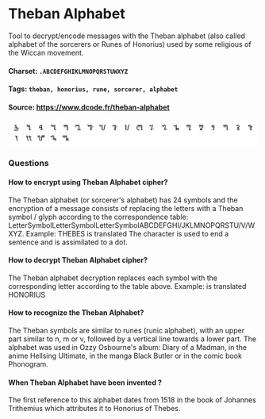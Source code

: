 # Theban Alphabet
Tool to decrypt/encode messages with the Theban alphabet (also called alphabet of the sorcerers or Runes of Honorius) used by some religious of the Wiccan movement.

#### Charset: `.ABCDEFGHIKLMNOPQRSTUWXYZ`

#### Tags: `theban, honorius, rune, sorcerer, alphabet`

#### Source: https://www.dcode.fr/theban-alphabet

![combined](./combined.png)

### Questions

#### How to encrypt using Theban Alphabet cipher?
The Theban alphabet (or sorcerer's alphabet) has 24 symbols and the encryption of a message consists of replacing the letters with a Theban symbol / glyph according to the correspondence table: LetterSymbolLetterSymbolLetterSymbolABCDEFGHI/JKLMNOPQRSTU/V/WXYZ. Example: THEBES is translated  The character  is used to end a sentence and is assimilated to a dot.

#### How to decrypt Theban Alphabet cipher?
The Theban alphabet decryption replaces each symbol with the corresponding letter according to the table above. Example:  is translated HONORIUS

#### How to recognize the Theban Alphabet?
The Theban symbols are similar to runes (runic alphabet), with an upper part similar to n, m or v, followed by a vertical line towards a lower part. The alphabet was used in Ozzy Osbourne's album: Diary of a Madman, in the anime Hellsing Ultimate, in the manga Black Butler or in the comic book Phonogram.

#### When Theban Alphabet have been invented ?
The first reference to this alphabet dates from 1518 in the book of Johannes Trithemius which attributes it to Honorius of Thebes.

